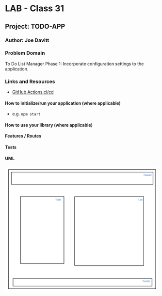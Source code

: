 # LAB - Class 31

## Project: TODO-APP

### Author: Joe Davitt

### Problem Domain  

To Do List Manager Phase 1: Incorporate configuration settings to the application.

### Links and Resources

- [GitHub Actions ci/cd](https://github.com/rkgallaway/server-deployment-practice-d51/actions)

#### How to initialize/run your application (where applicable)

- e.g. `npm start`

#### How to use your library (where applicable)

#### Features / Routes

#### Tests

#### UML

![UML](./assets/lab31.png)
